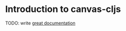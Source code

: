 # Introduction to canvas-cljs

TODO: write [great documentation](http://jacobian.org/writing/what-to-write/)
